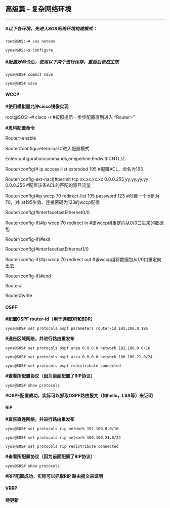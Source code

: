 ## 高级篇 - 复杂网络环境

---

##### **\#以下各环境，先进入SOS网络环境构建模式：**

```
root@SOS:~# sos netenv

vyos@SOS:~$ configure
```

##### **\#配置好命令后，使用以下两个进行保存，重启后依然生效**

```
vyos@SOS# commit save

vyos@SOS# save
```

#### WCCP

**\#使用模拟器允许cisco镜像实现**

root@SOS:~\# cisco -r       \#按照提示一步步配置直到进入 “Router&gt;”

**\#思科配置命令**

Router&gt;enable

Router\#configureterminal      \#进入配置模式

Enterconfigurationcommands,oneperline.EndwithCNTL/Z.

Router\(config\)\# ip access-list extended 195  \#配置ACL，命名为195

Router\(config-ext-nacl\)\#permit tcp xx.xx.xx.xx 0.0.0.255 yy.yy.yy.yy 0.0.0.255 \#配置该条ACL的匹配的源目流量

Router\(config\)\#ip wccp 70 redirect-list 195 password 123  \#创建一个id组为70，对list195生效、连接密码为123的wccp配置

Router\(config\)\#interfacefastEthernet0/0

Router\(config-if\)\#ip wccp 70 redirect in  \#该wccp组重定向从0/0口进来的数据包

Router\(config-if\)\#exit

Router\(config\)\#interfacefastEthernet1/0

Router\(config-if\)\#ip wccp 70 redirect out  \#该wccp组将数据包从1/0口重定向出去

Router\(config-if\)\#end

Router\#

Router\#write

#### OSPF

**\#配置OSPF router-id（用于选取DR和BDR）**

`vyos@SOS# set protocols ospf parameters router-id 192.100.0.195`

**\#通告区域网络，并进行路由重发布**

```
vyos@SOS# set protocols ospf area 0.0.0.0 network 192.100.0.0/16

vyos@SOS# set protocols ospf area 0.0.0.0 network 100.100.21.0/24

vyos@SOS# set protocols ospf redistribute connected
```

**\#查看所配置协议（因为前面配置了RIP协议）**

`vyos@SOS# show protocols`

**\#OSPF配置成功，实际可以抓取OSPF路由报文（如hello，LSA等）来证明**

#### RIP

**\#宣告直连网络，并进行路由重发布**

```
vyos@SOS# set protocols rip network 192.100.0.0/16

vyos@SOS# set protocols rip network 100.100.21.0/24

vyos@SOS# set protocols rip redistribute connected
```

**\#查看所配置协议（因为前面配置了RIP协议）**

`vyos@SOS# show protocols`

**\#RIP配置成功，实际可以抓取RIP 路由报文来证明**

#### VRRP

**待更新**


